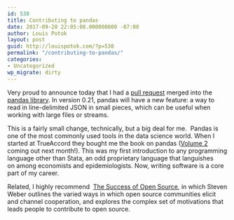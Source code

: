 ```yaml
---
id: 538
title: Contributing to pandas
date: 2017-09-28 22:05:08.000000000 -07:00
author: Louis Potok
layout: post
guid: http://louispotok.com/?p=538
permalink: "/contributing-to-pandas/"
categories:
- Uncategorized
wp_migrate: dirty
---
```

Very proud to announce today that I had a [pull request](https://github.com/pandas-dev/pandas/commit/42adf7da3f42a5ab02ea53fcced36a3ed85a6037) merged into the [pandas library](https://pandas.pydata.org/pandas-docs/stable/). In version 0.21, pandas will have a new feature: a way to read in line-delimited JSON in small pieces, which can be useful when working with large files or streams.

This is a fairly small change, technically, but a big deal for me.  Pandas is one of the most commonly used tools in the data science world. When I started at TrueAccord they bought me the book on pandas ([Volume 2](http://amzn.to/2ycoXSe) coming out next month!). This was my first introduction to any programming language other than Stata, an odd proprietary language that languishes on among economists and epidemiologists. Now, writing software is a core part of my career.

Related, I highly recommend  [The Success of Open Source](http://amzn.to/2wYMQg9), in which Steven Weber outlines the varied ways in which open source communities elicit and channel cooperation, and explores the complex set of motivations that leads people to contribute to open source.